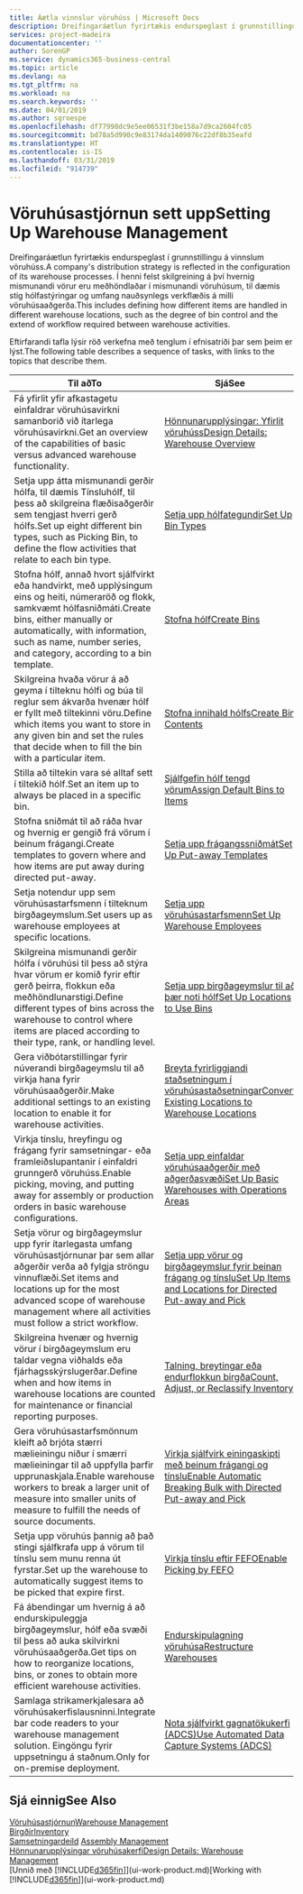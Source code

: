 ```yaml
---
title: Áætla vinnslur vöruhúss | Microsoft Docs
description: Dreifingaráætlun fyrirtækis endurspeglast í grunnstillingu á vinnslum vöruhúss. Í henni felst skilgreining á því hvernig mismunandi vörur eru meðhöndlaðar í mismunandi vöruhúsum, til dæmis stig hólfastýringar og umfang nauðsynlegs verkflæðis á milli vöruhúsaaðgerða.
services: project-madeira
documentationcenter: ''
author: SorenGP
ms.service: dynamics365-business-central
ms.topic: article
ms.devlang: na
ms.tgt_pltfrm: na
ms.workload: na
ms.search.keywords: ''
ms.date: 04/01/2019
ms.author: sgroespe
ms.openlocfilehash: df77998dc9e5ee06531f3be158a7d9ca2604fc05
ms.sourcegitcommit: bd78a5d990c9e83174da1409076c22df8b35eafd
ms.translationtype: HT
ms.contentlocale: is-IS
ms.lasthandoff: 03/31/2019
ms.locfileid: "914739"
---
```

# <a name="setting-up-warehouse-management"></a><span data-ttu-id="5599b-104">Vöruhúsastjórnun sett upp</span><span class="sxs-lookup"><span data-stu-id="5599b-104">Setting Up Warehouse Management</span></span>
<span data-ttu-id="5599b-105">Dreifingaráætlun fyrirtækis endurspeglast í grunnstillingu á vinnslum vöruhúss.</span><span class="sxs-lookup"><span data-stu-id="5599b-105">A company's distribution strategy is reflected in the configuration of its warehouse processes.</span></span> <span data-ttu-id="5599b-106">Í henni felst skilgreining á því hvernig mismunandi vörur eru meðhöndlaðar í mismunandi vöruhúsum, til dæmis stig hólfastýringar og umfang nauðsynlegs verkflæðis á milli vöruhúsaaðgerða.</span><span class="sxs-lookup"><span data-stu-id="5599b-106">This includes defining how different items are handled in different warehouse locations, such as the degree of bin control and the extend of workflow required between warehouse activities.</span></span>  

 <span data-ttu-id="5599b-107">Eftirfarandi tafla lýsir röð verkefna með tenglum í efnisatriði þar sem þeim er lýst.</span><span class="sxs-lookup"><span data-stu-id="5599b-107">The following table describes a sequence of tasks, with links to the topics that describe them.</span></span>   

|<span data-ttu-id="5599b-108">**Til að**</span><span class="sxs-lookup"><span data-stu-id="5599b-108">**To**</span></span>|<span data-ttu-id="5599b-109">**Sjá**</span><span class="sxs-lookup"><span data-stu-id="5599b-109">**See**</span></span>|  
|------------|-------------|  
|<span data-ttu-id="5599b-110">Fá yfirlit yfir afkastagetu einfaldrar vöruhúsavirkni samanborið við ítarlega vöruhúsavirkni.</span><span class="sxs-lookup"><span data-stu-id="5599b-110">Get an overview of the capabilities of basic versus advanced warehouse functionality.</span></span>|[<span data-ttu-id="5599b-111">Hönnunarupplýsingar: Yfirlit vöruhúss</span><span class="sxs-lookup"><span data-stu-id="5599b-111">Design Details: Warehouse Overview</span></span>](design-details-warehouse-overview.md)|  
|<span data-ttu-id="5599b-112">Setja upp átta mismunandi gerðir hólfa, til dæmis Tínsluhólf, til þess að skilgreina flæðisaðgerðir sem tengjast hverri gerð hólfs.</span><span class="sxs-lookup"><span data-stu-id="5599b-112">Set up eight different bin types, such as Picking Bin, to define the flow activities that relate to each bin type.</span></span>|[<span data-ttu-id="5599b-113">Setja upp hólfategundir</span><span class="sxs-lookup"><span data-stu-id="5599b-113">Set Up Bin Types</span></span>](warehouse-how-to-set-up-bin-types.md)|  
|<span data-ttu-id="5599b-114">Stofna hólf, annað hvort sjálfvirkt eða handvirkt, með upplýsingum eins og heiti, númeraröð og flokk, samkvæmt hólfasniðmáti.</span><span class="sxs-lookup"><span data-stu-id="5599b-114">Create bins, either manually or automatically, with information, such as name, number series, and category, according to a bin template.</span></span>|[<span data-ttu-id="5599b-115">Stofna hólf</span><span class="sxs-lookup"><span data-stu-id="5599b-115">Create Bins</span></span>](warehouse-how-to-create-individual-bins.md)|  
|<span data-ttu-id="5599b-116">Skilgreina hvaða vörur á að geyma í tilteknu hólfi og búa til reglur sem ákvarða hvenær hólf er fyllt með tiltekinni vöru.</span><span class="sxs-lookup"><span data-stu-id="5599b-116">Define which items you want to store in any given bin and set the rules that decide when to fill the bin with a particular item.</span></span>|[<span data-ttu-id="5599b-117">Stofna innihald hólfs</span><span class="sxs-lookup"><span data-stu-id="5599b-117">Create Bin Contents</span></span>](warehouse-how-to-set-up-bin-contents.md)|  
|<span data-ttu-id="5599b-118">Stilla að tiltekin vara sé alltaf sett í tiltekið hólf.</span><span class="sxs-lookup"><span data-stu-id="5599b-118">Set an item up to always be placed in a specific bin.</span></span>|[<span data-ttu-id="5599b-119">Sjálfgefin hólf tengd vörum</span><span class="sxs-lookup"><span data-stu-id="5599b-119">Assign Default Bins to Items</span></span>](warehouse-how-to-assign-default-bins-to-items.md)|
|<span data-ttu-id="5599b-120">Stofna sniðmát til að ráða hvar og hvernig er gengið frá vörum í beinum frágangi.</span><span class="sxs-lookup"><span data-stu-id="5599b-120">Create templates to govern where and how items are put away during directed put-away.</span></span>|[<span data-ttu-id="5599b-121">Setja upp frágangssniðmát</span><span class="sxs-lookup"><span data-stu-id="5599b-121">Set Up Put-away Templates</span></span>](warehouse-how-to-set-up-put-away-templates.md)|
|<span data-ttu-id="5599b-122">Setja notendur upp sem vöruhúsastarfsmenn í tilteknum birgðageymslum.</span><span class="sxs-lookup"><span data-stu-id="5599b-122">Set users up as warehouse employees at specific locations.</span></span>|[<span data-ttu-id="5599b-123">Setja upp vöruhúsastarfsmenn</span><span class="sxs-lookup"><span data-stu-id="5599b-123">Set Up Warehouse Employees</span></span>](warehouse-how-to-set-up-warehouse-employees.md)|
|<span data-ttu-id="5599b-124">Skilgreina mismunandi gerðir hólfa í vöruhúsi til þess að stýra hvar vörum er komið fyrir eftir gerð þeirra, flokkun eða meðhöndlunarstigi.</span><span class="sxs-lookup"><span data-stu-id="5599b-124">Define different types of bins across the warehouse to control where items are placed according to their type, rank, or handling level.</span></span>|[<span data-ttu-id="5599b-125">Setja upp birgðageymslur til að þær noti hólf</span><span class="sxs-lookup"><span data-stu-id="5599b-125">Set Up Locations to Use Bins</span></span>](warehouse-how-to-set-up-locations-to-use-bins.md)|
|<span data-ttu-id="5599b-126">Gera viðbótarstillingar fyrir núverandi birgðageymslu til að virkja hana fyrir vöruhúsaaðgerðir.</span><span class="sxs-lookup"><span data-stu-id="5599b-126">Make additional settings to an existing location to enable it for warehouse activities.</span></span>|[<span data-ttu-id="5599b-127">Breyta fyrirliggjandi staðsetningum í vöruhúsastaðsetningar</span><span class="sxs-lookup"><span data-stu-id="5599b-127">Convert Existing Locations to Warehouse Locations</span></span>](warehouse-how-to-convert-existing-locations-to-warehouse-locations.md)|
|<span data-ttu-id="5599b-128">Virkja tínslu, hreyfingu og frágang fyrir samsetningar- eða framleiðslupantanir í einfaldri grunngerð vöruhúss.</span><span class="sxs-lookup"><span data-stu-id="5599b-128">Enable picking, moving, and putting away for assembly or production orders in basic warehouse configurations.</span></span>|[<span data-ttu-id="5599b-129">Setja upp einfaldar vöruhúsaaðgerðir með aðgerðasvæði</span><span class="sxs-lookup"><span data-stu-id="5599b-129">Set Up Basic Warehouses with Operations Areas</span></span>](warehouse-how-to-set-up-basic-warehouses-with-operations-areas.md)|  
|<span data-ttu-id="5599b-130">Setja vörur og birgðageymslur upp fyrir ítarlegasta umfang vöruhúsastjórnunar þar sem allar aðgerðir verða að fylgja ströngu vinnuflæði.</span><span class="sxs-lookup"><span data-stu-id="5599b-130">Set items and locations up for the most advanced scope of warehouse management where all activities must follow a strict workflow.</span></span>|[<span data-ttu-id="5599b-131">Setja upp vörur og birgðageymslur fyrir beinan frágang og tínslu</span><span class="sxs-lookup"><span data-stu-id="5599b-131">Set Up Items and Locations for Directed Put-away and Pick</span></span>](warehouse-how-to-set-up-items-for-directed-put-away-and-pick.md)|  
|<span data-ttu-id="5599b-132">Skilgreina hvenær og hvernig vörur í birgðageymslum eru taldar vegna viðhalds eða fjárhagsskýrslugerðar.</span><span class="sxs-lookup"><span data-stu-id="5599b-132">Define when and how items in warehouse locations are counted for maintenance or financial reporting purposes.</span></span>|[<span data-ttu-id="5599b-133">Talning, breytingar eða endurflokkun birgða</span><span class="sxs-lookup"><span data-stu-id="5599b-133">Count, Adjust, or Reclassify Inventory</span></span>](inventory-how-count-adjust-reclassify.md)|
|<span data-ttu-id="5599b-134">Gera vöruhúsastarfsmönnum kleift að brjóta stærri mælieiningu niður í smærri mælieiningar til að uppfylla þarfir upprunaskjala.</span><span class="sxs-lookup"><span data-stu-id="5599b-134">Enable warehouse workers to break a larger unit of measure into smaller units of measure to fulfill the needs of source documents.</span></span>|[<span data-ttu-id="5599b-135">Virkja sjálfvirk einingaskipti með beinum frágangi og tínslu</span><span class="sxs-lookup"><span data-stu-id="5599b-135">Enable Automatic Breaking Bulk with Directed Put-away and Pick</span></span>](warehouse-enable-automatic-breaking-bulk-with-directed-put-away-and-pick.md)|  
|<span data-ttu-id="5599b-136">Setja upp vöruhús þannig að það stingi sjálfkrafa upp á vörum til tínslu sem munu renna út fyrstar.</span><span class="sxs-lookup"><span data-stu-id="5599b-136">Set up the warehouse to automatically suggest items to be picked that expire first.</span></span>|[<span data-ttu-id="5599b-137">Virkja tínslu eftir FEFO</span><span class="sxs-lookup"><span data-stu-id="5599b-137">Enable Picking by FEFO</span></span>](warehouse-picking-by-fefo.md)|
|<span data-ttu-id="5599b-138">Fá ábendingar um hvernig á að endurskipuleggja birgðageymslur, hólf eða svæði til þess að auka skilvirkni vöruhúsaaðgerða.</span><span class="sxs-lookup"><span data-stu-id="5599b-138">Get tips on how to reorganize locations, bins, or zones to obtain more efficient warehouse activities.</span></span>|[<span data-ttu-id="5599b-139">Endurskipulagning vöruhúsa</span><span class="sxs-lookup"><span data-stu-id="5599b-139">Restructure Warehouses</span></span>](warehouse-how-to-restructure-warehouses.md)|
|<span data-ttu-id="5599b-140">Samlaga strikamerkjalesara að vöruhúsakerfislausninni.</span><span class="sxs-lookup"><span data-stu-id="5599b-140">Integrate bar code readers to your warehouse management solution.</span></span> <span data-ttu-id="5599b-141">Eingöngu fyrir uppsetningu á staðnum.</span><span class="sxs-lookup"><span data-stu-id="5599b-141">Only for on-premise deployment.</span></span>|[<span data-ttu-id="5599b-142">Nota sjálfvirkt gagnatökukerfi (ADCS)</span><span class="sxs-lookup"><span data-stu-id="5599b-142">Use Automated Data Capture Systems (ADCS)</span></span>](warehouse-use-automated-data-capture-systems-adcs.md)|

## <a name="see-also"></a><span data-ttu-id="5599b-143">Sjá einnig</span><span class="sxs-lookup"><span data-stu-id="5599b-143">See Also</span></span>  
[<span data-ttu-id="5599b-144">Vöruhúsastjórnun</span><span class="sxs-lookup"><span data-stu-id="5599b-144">Warehouse Management</span></span>](warehouse-manage-warehouse.md)  
[<span data-ttu-id="5599b-145">Birgðir</span><span class="sxs-lookup"><span data-stu-id="5599b-145">Inventory</span></span>](inventory-manage-inventory.md)  
<span data-ttu-id="5599b-146">[Samsetningardeild](assembly-assemble-items.md)  </span><span class="sxs-lookup"><span data-stu-id="5599b-146">[Assembly Management](assembly-assemble-items.md)  </span></span>  
[<span data-ttu-id="5599b-147">Hönnunarupplýsingar vöruhúsakerfi</span><span class="sxs-lookup"><span data-stu-id="5599b-147">Design Details: Warehouse Management</span></span>](design-details-warehouse-management.md)  
<span data-ttu-id="5599b-148">[Unnið með [!INCLUDE[d365fin](includes/d365fin_md.md)]](ui-work-product.md)</span><span class="sxs-lookup"><span data-stu-id="5599b-148">[Working with [!INCLUDE[d365fin](includes/d365fin_md.md)]](ui-work-product.md)</span></span>
